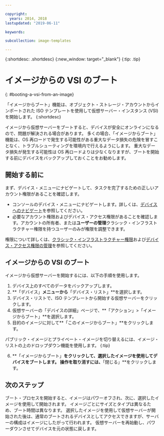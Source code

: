 ```yaml
---

copyright:
  years: 2014, 2018
lastupdated: "2019-06-11"

keywords:

subcollection: image-templates

---
```


{:shortdesc: .shortdesc}
{:new_window: target="_blank"}
{:tip: .tip}

# イメージからの VSI のブート
{: #booting-a-vsi-from-an-image}

「イメージからブート」機能は、オブジェクト・ストレージ・アカウントからインポートされた ISO テンプレートを使用して仮想サーバー・インスタンス (VSI) を開始します。
{:shortdesc}

イメージから仮想サーバーをブートすると、デバイスが安全にオンラインになるので、問題が解決される場合があります。 多くの場合、「イメージからブート」機能は、OS 再ロードで発生する可能性がある重大なデータ損失の危険を冒すことなく、トラブルシューティングを環境内で行えるようにします。 重大なデータ損失が発生する可能性は OS 再ロードよりは少なくなりますが、ブートを開始する前にデバイスをバックアップしておくことをお勧めします。

## 開始する前に
まず、デバイス・メニューにナビゲートして、タスクを完了するための正しいアカウント権限があることを確認します。

* コンソールのデバイス・メニューにナビゲートします。詳しくは、[デバイスへのナビゲート](/docs/infrastructure/image-templates?topic=virtual-servers-navigating-devices)を参照してください。
* 必要なアカウント権限およびデバイス・アクセス権限があることを確認します。アカウントの所有者、または**ユーザーの管理**クラシック・インフラストラクチャー権限を持つユーザーのみが権限を調整できます。

権限について詳しくは、[クラシック・インフラストラクチャー権限](/docs/iam?topic=iam-infrapermission#infrapermission)および[デバイス・アクセス権限の管理](/docs/vsi?topic=virtual-servers-managing-device-access)を参照してください。

## イメージからの VSI のブート

イメージから仮想サーバーを開始するには、以下の手順を使用します。

1. デバイス上のすべてのデータをバックアップします。
2. **「デバイス」**メニューから**「デバイス・リスト」**を選択します。
3. デバイス・リストで、ISO テンプレートから開始する仮想サーバーをクリックします。
4. 仮想サーバーの「デバイスの詳細」ページで、**「アクション」>「イメージからブート」**を選択します。
5. 目的のイメージに対して**「このイメージからブート」**をクリックします。

  パブリック・イメージとプライベート・イメージを切り替えるには、イメージ・リストの上のドロップダウン機能を使用します。
  {:tip}

6. **「イメージからブート」**をクリックして、選択したイメージを使用してデバイスをブートします。 操作を取り消すには、**「閉じる」**をクリックします。

## 次のステップ

ブート・プロセスを開始すると、イメージはパワーオフされ、次に、選択したイメージを使用して開始されます。 イメージごとにサイズとタイプは異なるため、ブート時間は異なります。 選択したイメージを使用して仮想サーバーが開始された後は、通常のブートされるデバイスとしてアクセスできますが、サーバーの構成はイメージにしたがって行われます。 仮想サーバーを再始動し、パワーダウンさせてデバイスを元の状態に戻します。
